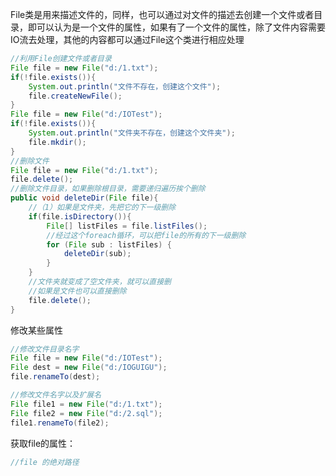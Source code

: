 File类是用来描述文件的，同样，也可以通过对文件的描述去创建一个文件或者目录，即可以认为是一个文件的属性，如果有了一个文件的属性，除了文件内容需要IO流去处理，其他的内容都可以通过File这个类进行相应处理

```java
//利用File创建文件或者目录
File file = new File("d:/1.txt");
if(!file.exists()){
	System.out.println("文件不存在，创建这个文件");
	file.createNewFile();
}
File file = new File("d:/IOTest");
if(!file.exists()){
	System.out.println("文件夹不存在，创建这个文件夹");
	file.mkdir();
}
//删除文件
File file = new File("d:/1.txt");
file.delete();
//删除文件目录，如果删除根目录，需要递归遍历挨个删除
public void deleteDir(File file){
	//（1）如果是文件夹，先把它的下一级删除
	if(file.isDirectory()){
		File[] listFiles = file.listFiles();
		//经过这个foreach循环，可以把file的所有的下一级删除
		for (File sub : listFiles) {
			deleteDir(sub);
		}
	}
	//文件夹就变成了空文件夹，就可以直接删
	//如果是文件也可以直接删除
	file.delete();
}
```
修改某些属性
```java
//修改文件目录名字
File file = new File("d:/IOTest");
File dest = new File("d:/IOGUIGU");
file.renameTo(dest);

//修改文件名字以及扩展名
File file1 = new File("d:/1.txt");
File file2 = new File("d:/2.sql");
file1.renameTo(file2);
```

获取file的属性：

```java
//file 的绝对路径

```

